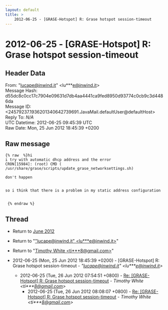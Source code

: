 ```yaml
---
layout: default
title: >
    2012-06-25 - [GRASE-Hotspot] R: Grase hotspot session-timeout
---
```


# 2012-06-25 - [GRASE-Hotspot] R: Grase hotspot session-timeout

## Header Data

From: "lucape@inwind.it" \<lu***e@inwind.it\><br>
Message Hash: d55dc8c0cc17c7904e09631d7db4aa4441ca9fed8950d93774c0cb9c3d4486da<br>
Message ID: \<24579237.1936201340642739691.JavaMail.defaultUser@defaultHost\><br>
Reply To: _N/A_<br>
UTC Datetime: 2012-06-25 09:45:39 UTC<br>
Raw Date: Mon, 25 Jun 2012 18:45:39 +0200<br>

## Raw message

```
{% raw  %}hi
i try with automatic dhcp address and the error 
CRON[15984]: (root) CMD (   /usr/share/grase/scripts/update_grase_networksettings.sh)

don't happen


so i think that there is a problem in my static address configuration


 {% endraw %}
```

## Thread

+ Return to [June 2012](/archive/2012/06)

+ Return to "["lucape@inwind.it" <lu***e<span>@</span>inwind.it>](/authors/lu___e_at_inwind_it)"
+ Return to "[Timothy White <ti***8<span>@</span>gmail.com>](/authors/ti___8_at_gmail_com)"

+ 2012-06-25 (Mon, 25 Jun 2012 18:45:39 +0200) - [GRASE-Hotspot] R: Grase hotspot session-timeout - _"lucape@inwind.it" \<lu***e@inwind.it\>_
  + 2012-06-25 (Tue, 26 Jun 2012 07:54:51 +0800) - [Re: [GRASE-Hotspot] R: Grase hotspot session-timeout](/archive/2012/06/33bd2949dda5ba0bef013d1f4bf8b37f67f6dc5084ada96c44fa26c0fc87a44a) - _Timothy White \<ti***8@gmail.com\>_
    + 2012-06-25 (Tue, 26 Jun 2012 08:08:07 +0800) - [Re: [GRASE-Hotspot] R: Grase hotspot session-timeout](/archive/2012/06/16dcea484530f6a09901488943430cee728b72bf342d34a8b8c83a11c8171ebb) - _Timothy White \<ti***8@gmail.com\>_

